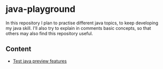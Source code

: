 # java-playground

In this repository I plan to practise different java topics, to keep developing my java skill. I'll also try to explain in comments basic concepts, so that others may also find this repository useful.

## Content

- [Test java preview features](/java-preview)